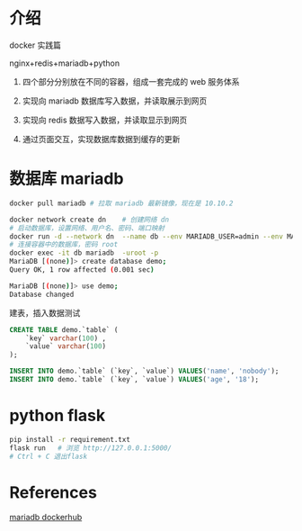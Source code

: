 # 介绍

docker 实践篇

nginx+redis+mariadb+python

1. 四个部分分别放在不同的容器，组成一套完成的 web 服务体系

2. 实现向 mariadb 数据库写入数据，并读取展示到网页

3. 实现向 redis 数据写入数据，并读取显示到网页

4. 通过页面交互，实现数据库数据到缓存的更新

# 数据库 mariadb

```bash
docker pull mariadb # 拉取 mariadb 最新镜像，现在是 10.10.2

docker network create dn    # 创建网络 dn
# 启动数据库，设置网络、用户名、密码、端口映射
docker run -d --network dn  --name db --env MARIADB_USER=admin --env MARIADB_PASSWORD=admin --env MARIADB_ROOT_PASSWORD=root -p 3306:3306 mariadb
# 连接容器中的数据库，密码 root
docker exec -it db mariadb  -uroot -p
MariaDB [(none)]> create database demo;
Query OK, 1 row affected (0.001 sec)

MariaDB [(none)]> use demo;
Database changed
```

建表，插入数据测试

```sql
CREATE TABLE demo.`table` (
	`key` varchar(100) ,
	`value` varchar(100) 
);

INSERT INTO demo.`table` (`key`, `value`) VALUES('name', 'nobody');
INSERT INTO demo.`table` (`key`, `value`) VALUES('age', '18');
```

# python flask

```bash
pip install -r requirement.txt
flask run   # 浏览 http://127.0.0.1:5000/
# Ctrl + C 退出flask
```

# References

[mariadb  dockerhub](https://hub.docker.com/_/mariadb)

